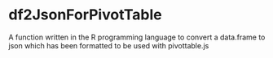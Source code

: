 # df2JsonForPivotTable
A function written in the R programming language to convert a data.frame to json which has been formatted to be used with pivottable.js
